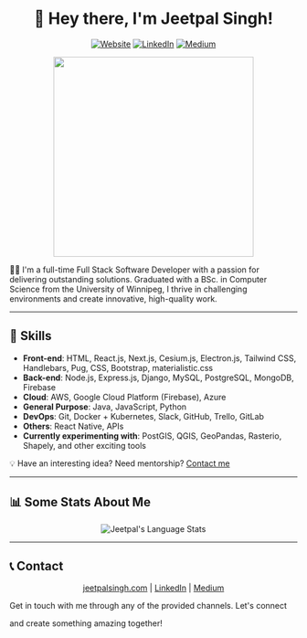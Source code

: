 <h1 align="center">👋 Hey there, I'm Jeetpal Singh!</h1>

<p align="center">
  <a href="https://jeetpalsingh.com/" target="_blank"><img src="https://img.shields.io/badge/Website-jeetpalsingh.com-1abc9c?style=flat-square&logo=google-chrome&logoColor=white" alt="Website"></a>
  <a href="https://www.linkedin.com/in/jeetpal-singh-8630a61aa/" target="_blank"><img src="https://img.shields.io/badge/LinkedIn-Jeetpal%20Singh-0077b5?style=flat-square&logo=linkedin&logoColor=white" alt="LinkedIn"></a>
  <a href="https://medium.com/@jeetpalsingh" target="_blank"><img src="https://img.shields.io/badge/Medium-@jeetpalsingh-000000?style=flat-square&logo=medium&logoColor=white" alt="Medium"></a>
</p>

<p align="center"><img src="https://media.giphy.com/media/M9gbBd9nbDrOTu1Mqx/giphy.gif" width="350"></p>

👨‍💻 I'm a full-time Full Stack Software Developer with a passion for delivering outstanding solutions. Graduated with a BSc. in Computer Science from the University of Winnipeg, I thrive in challenging environments and create innovative, high-quality work.

----

## 💼 Skills

- **Front-end**: HTML, React.js, Next.js, Cesium.js, Electron.js, Tailwind CSS, Handlebars, Pug, CSS, Bootstrap, materialistic.css
- **Back-end**: Node.js, Express.js, Django, MySQL, PostgreSQL, MongoDB, Firebase 
- **Cloud**: AWS, Google Cloud Platform (Firebase), Azure
- **General Purpose**: Java, JavaScript, Python
- **DevOps**: Git, Docker + Kubernetes, Slack, GitHub, Trello, GitLab
- **Others**: React Native, APIs
- **Currently experimenting with**: PostGIS, QGIS, GeoPandas, Rasterio, Shapely, and other exciting tools

💡 Have an interesting idea? Need mentorship? [Contact me](#contact)

----

## 📊 Some Stats About Me

<!-- <p align="center">
  <img src="https://github-readme-stats.vercel.app/api?username=jeetpal1&show_icons=true&title_color=79ff97&icon_color=79ff97&text_color=ffffff&bg_color=151515&hide_border=true" alt="Jeetpal's GitHub Stats">
</p> -->

<p align="center">
  <img src="https://github-readme-stats.vercel.app/api/top-langs/?username=Jeetpal1&langs_count=10&theme=tokyonight&layout=compact&hide_border=true" alt="Jeetpal's Language Stats">
</p>

----

## 📞 Contact 

<p id="contact-me" align="center">
  <a href="https://jeetpalsingh.com/" target="_blank">jeetpalsingh.com</a> |
  <a href="https://www.linkedin.com/in/jeetpal-singh-8630a61aa/" target="_blank">LinkedIn</a> |
  <a href="https://medium.com/@jeetpalsingh" target="_blank">Medium</a>
</p>

Get in touch with me through any of the provided channels. Let's connect

 and create something amazing together!

